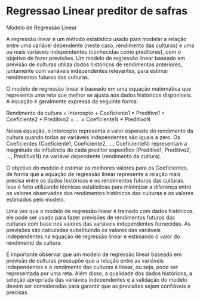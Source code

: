 # Regressao Linear preditor de safras
Modelo de Regressão Linear

A regressão linear é um método estatístico usado para modelar a relação entre uma variável dependente (neste caso, rendimento das culturas) e uma ou mais variáveis independentes (conhecidas como preditores), com o objetivo de fazer previsões. Um modelo de regressão linear baseado em previsão de culturas utiliza dados históricos de rendimentos anteriores, juntamente com variáveis independentes relevantes, para estimar rendimentos futuros das culturas.

O modelo de regressão linear é baseado em uma equação matemática que representa uma reta que melhor se ajusta aos dados históricos disponíveis. A equação é geralmente expressa da seguinte forma:

Rendimento da cultura = Intercepto + Coeficiente1 * Preditivo1 + Coeficiente2 * Preditivo2 + ... + CoeficienteN * PreditivoN

Nessa equação, o Intercepto representa o valor esperado do rendimento da cultura quando todas as variáveis independentes são iguais a zero. Os Coeficientes (Coeficiente1, Coeficiente2, ..., CoeficienteN) representam a magnitude da influência de cada preditor específico (Preditivo1, Preditivo2, ..., PreditivoN) na variável dependente (rendimento da cultura).

O objetivo do modelo é estimar os melhores valores para os Coeficientes, de forma que a equação de regressão linear represente a relação mais precisa entre os dados históricos e os rendimentos futuros das culturas. Isso é feito utilizando técnicas estatísticas para minimizar a diferença entre os valores observados dos rendimentos históricos das culturas e os valores estimados pelo modelo.

Uma vez que o modelo de regressão linear é treinado com dados históricos, ele pode ser usado para fazer previsões de rendimentos futuros das culturas com base nos valores das variáveis independentes fornecidas. As previsões são calculadas substituindo os valores das variáveis independentes na equação de regressão linear e estimando o valor do rendimento da cultura.

É importante observar que um modelo de regressão linear baseado em previsão de culturas pressupõe que a relação entre as variáveis independentes e o rendimento das culturas é linear, ou seja, pode ser representada por uma reta. Além disso, a qualidade dos dados históricos, a seleção apropriada das variáveis independentes e a validação do modelo devem ser consideradas para garantir que as previsões sejam confiáveis e precisas.
